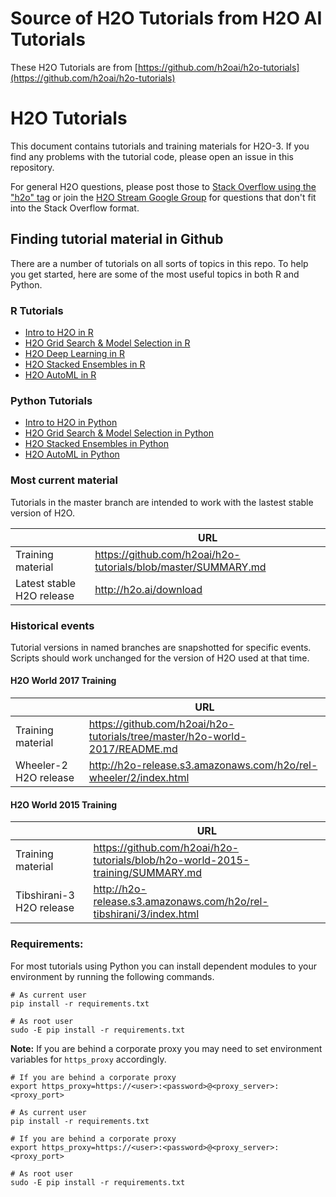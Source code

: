 # Source of H2O Tutorials from H2O AI Tutorials

These H2O Tutorials are from [https://github.com/h2oai/h2o-tutorials](https://github.com/h2oai/h2o-tutorials)   

# H2O Tutorials

This document contains tutorials and training materials for H2O-3.  If you find any problems with the tutorial code, please open an issue in this repository.

For general H2O questions, please post those to [Stack Overflow using the "h2o" tag](http://stackoverflow.com/questions/tagged/h2o) or join the [H2O Stream Google Group](https://groups.google.com/forum/#!forum/h2ostream) for questions that don't fit into the Stack Overflow format.

## Finding tutorial material in Github

There are a number of tutorials on all sorts of topics in this repo.  To help you get started, here are some of the most useful topics in both R and Python.


### R Tutorials

- [Intro to H2O in R](https://github.com/h2oai/h2o-tutorials/blob/master/h2o-open-tour-2016/chicago/intro-to-h2o.R)
- [H2O Grid Search & Model Selection in R](https://github.com/h2oai/h2o-tutorials/blob/master/h2o-open-tour-2016/chicago/grid-search-model-selection.R)
- [H2O Deep Learning in R](http://htmlpreview.github.io/?https://github.com/ledell/sldm4-h2o/blob/master/sldm4-deeplearning-h2o.html)
- [H2O Stacked Ensembles in R](http://docs.h2o.ai/h2o/latest-stable/h2o-docs/data-science/stacked-ensembles.html)
- [H2O AutoML in R](https://github.com/h2oai/h2o-tutorials/blob/master/h2o-world-2017/automl/README.md)


### Python Tutorials

- [Intro to H2O in Python](https://github.com/h2oai/h2o-tutorials/blob/master/h2o-open-tour-2016/chicago/intro-to-h2o.ipynb)
- [H2O Grid Search & Model Selection in Python](https://github.com/h2oai/h2o-tutorials/blob/master/h2o-open-tour-2016/chicago/grid-search-model-selection.ipynb)
- [H2O Stacked Ensembles in Python](http://docs.h2o.ai/h2o/latest-stable/h2o-docs/data-science/stacked-ensembles.html)
- [H2O AutoML in Python](https://github.com/h2oai/h2o-tutorials/blob/master/h2o-world-2017/automl/README.md)


### Most current material

Tutorials in the master branch are intended to work with the lastest stable version of H2O.

| | URL |
| --- | --- |
| Training material | <https://github.com/h2oai/h2o-tutorials/blob/master/SUMMARY.md> |
| Latest stable H2O release | <http://h2o.ai/download> |



### Historical events

Tutorial versions in named branches are snapshotted for specific events.  Scripts should work unchanged for the version of H2O used at that time.

#### H2O World 2017 Training

| | URL |
| --- | --- |
| Training material | <https://github.com/h2oai/h2o-tutorials/tree/master/h2o-world-2017/README.md> |
| Wheeler-2 H2O release | <http://h2o-release.s3.amazonaws.com/h2o/rel-wheeler/2/index.html> |

#### H2O World 2015 Training

| | URL |
| --- | --- |
| Training material | <https://github.com/h2oai/h2o-tutorials/blob/h2o-world-2015-training/SUMMARY.md> |
| Tibshirani-3 H2O release | <http://h2o-release.s3.amazonaws.com/h2o/rel-tibshirani/3/index.html> |


### Requirements:

For most tutorials using Python you can install dependent modules to your environment by running the following commands.

```
# As current user
pip install -r requirements.txt
```

```
# As root user
sudo -E pip install -r requirements.txt
```

**Note:** If you are behind a corporate proxy you may need to set environment variables for `https_proxy` accordingly.

```
# If you are behind a corporate proxy
export https_proxy=https://<user>:<password>@<proxy_server>:<proxy_port>

# As current user
pip install -r requirements.txt
```

```
# If you are behind a corporate proxy
export https_proxy=https://<user>:<password>@<proxy_server>:<proxy_port>

# As root user
sudo -E pip install -r requirements.txt
```

